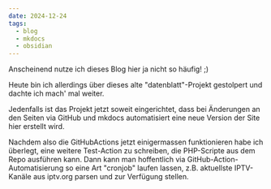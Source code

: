 ```yaml
---
date: 2024-12-24 
tags: 
  - blog
  - mkdocs
  - obsidian
---
```


Anscheinend nutze ich dieses Blog hier ja nicht so häufig! ;)

Heute bin ich allerdings über dieses alte "datenblatt"-Projekt gestolpert und dachte ich mach' mal weiter.

Jedenfalls ist das Projekt jetzt soweit eingerichtet, dass bei Änderungen an den Seiten via GitHub und mkdocs automatisiert eine neue Version der Site hier erstellt wird. 

Nachdem also die GitHubActions jetzt einigermassen funktionieren habe ich überlegt, eine weitere Test-Action zu schreiben, die PHP-Scripte aus dem Repo ausführen kann. 
Dann kann man hoffentlich via GitHub-Action-Automatisierung so eine Art "cronjob" laufen lassen, z.B. aktuellste IPTV-Kanäle aus iptv.org parsen und zur Verfügung stellen.
